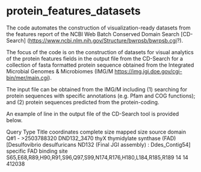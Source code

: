 # protein_features_datasets
The code automates the construction of visualization-ready datasets from the features report of the NCBI Web Batch Conserved Domain Search [CD-Search] (https://www.ncbi.nlm.nih.gov/Structure/bwrpsb/bwrpsb.cgi?).

The focus of the code is on the construction of datasets for visual analytics of the protein features fields in the output file from the CD-Search for a collection of fasta formatted protein sequence obtained from the Integrated Microbial Genomes & Microbiomes (IMG/M https://img.jgi.doe.gov/cgi-bin/mer/main.cgi).

The input file can be obtained from the IMG/M including (1) searching for protein sequences with specific annotations (e.g. Pfam and COG functions); and (2) protein sequences predicted from the protein-coding. 


An example of line in the output file of the CD-Search tool is provided below. 

Query	Type	Title	coordinates	complete size	mapped size	source domain
Q#1 - >2503788320 DND132_3470 thyX thymidylate synthase (FAD) [Desulfovibrio desulfuricans ND132 (Final JGI assembly) : Ddes_Contig54]	specific	FAD binding site	S65,E68,R89,H90,R91,S96,Q97,S99,N174,R176,H180,L184,R185,R189	14	14	412038
